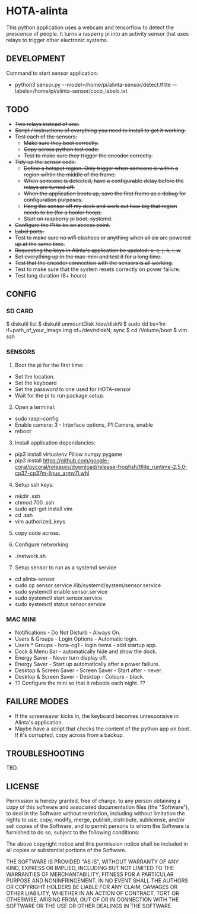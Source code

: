 # HOTA-alinta

This python application uses a webcam and tensorflow to detect
the prescence of people. It turns a rasperry pi into an activity sensor that uses relays to trigger other electronic systems.


## DEVELOPMENT
Command to start sensor application:
* python3 sensor.py --model=/home/pi/alinta-sensor/detect.tflite --labels=/home/pi/alinta-sensor/coco_labels.txt


## TODO
* ~~Two relays instead of one.~~
* ~~Script / instructions of everything you need to install to get it working.~~
* ~~Test each of the sensors:~~
	* ~~Make sure they boot correctly.~~
	* ~~Copy across python test code.~~
	* ~~Test to make sure they trigger the encoder correctly.~~
* ~~Tidy up the sensor code.~~
	* ~~Define a hotspot region. Only trigger when someone is within a region wihtin the middle of the frame.~~
	* ~~When someone is detected, have a configurable delay before the relays are turned off.~~
	* ~~When the application boots up, save the first frame as a debug for configuration purposes.~~
	* ~~Hang the sensor off my deck and work out how big that region needs to be (for a hooler hoop).~~
	* ~~Start on raspberry pi boot. systemd.~~
* ~~Configure the PI to be an access point.~~
* ~~Label ports.~~
* ~~Test to make sure no wifi clashses or anything when all six
are powered up at the same time.~~
* ~~Requesting the keys in Alinta's application be updated: x, c, j, k, i, w~~
* ~~Set everything up in the mac-mini and test it for a long time.~~
* ~~Test that the encoder connection with the sensors is all working.~~
* Test to make sure that the system resets correctly on power failure.
* Test long duration (8+ hours)

## CONFIG
### SD CARD
$ diskutil list
$ diskutil unmountDisk /dev/diskN
$ sudo dd bs=1m if=path_of_your_image.img of=/dev/rdiskN; sync
$ cd /Volume/boot
$ vim ssh

### SENSORS
1. Boot the pi for the first time:
* Set the location.
* Set the keyboard
* Set the password to one used for HOTA-sensor
* Wait for the pi to run package setup.

2. Open a terminal:
* sudo raspi-config
* Enable camera: 3 - Interface options, P1 Camera, enable
* reboot

3. Install application dependancies:
* pip3 install virtualenv Pillow numpy pygame
* pip3 install https://github.com/google-coral/pycoral/releases/download/release-frogfish/tflite_runtime-2.5.0-cp37-cp37m-linux_armv7l.whl

4. Setup ssh keys:
* mkdir .ssh
* chmod 700 .ssh
* sudo apt-get install vim
* cd .ssh
* vim authorized_keys

5. copy code across.

6. Configure networking
* ./network.sh

7. Setup sensor to run as a systemd service
* cd alinta-sensor
* sudo cp sensor.service /lib/systemd/system/sensor.service
* sudo systemctl enable sensor.service
* sudo systemctl start sensor.service
* sudo systemctl status sensor.service

### MAC MINI
* Notifications - Do Not Disturb - Always On.
* Users & Groups - Login Options - Automatic login.
* Users * Groups - hota-cg1 - login items - add startup app.
* Dock & Menu Bar - automatically hide and show the dock.
* Energy Saver - Never turn display off.
* Energy Saver - Start up automatically after a power failiure.
* Desktop & Screen Saver - Screen Saver - Start after - never.
* Desktop & Screen Saver - Desktop - Colours - black.
* ?? Configure the mini so that it reboots each night. ??


## FAILURE MODES
* If the screensaver kicks in, the keyboard becomes unresponsive in Alinta's application.
* Maybe have a script that checks the content of the python app on boot. If it's corrupted, copy across from a backup.


## TROUBLESHOOTING

TBD.


## LICENSE
Permission is hereby granted, free of charge, to any person obtaining a copy of this software and associated documentation files (the "Software"), to deal in the Software without restriction, including without limitation the rights to use, copy, modify, merge, publish, distribute, sublicense, and/or sell copies of the Software, and to permit persons to whom the Software is furnished to do so, subject to the following conditions:

The above copyright notice and this permission notice shall be included in all copies or substantial portions of the Software.

THE SOFTWARE IS PROVIDED "AS IS", WITHOUT WARRANTY OF ANY KIND, EXPRESS OR IMPLIED, INCLUDING BUT NOT LIMITED TO THE WARRANTIES OF MERCHANTABILITY, FITNESS FOR A PARTICULAR PURPOSE AND NONINFRINGEMENT. IN NO EVENT SHALL THE AUTHORS OR COPYRIGHT HOLDERS BE LIABLE FOR ANY CLAIM, DAMAGES OR OTHER LIABILITY, WHETHER IN AN ACTION OF CONTRACT, TORT OR OTHERWISE, ARISING FROM, OUT OF OR IN CONNECTION WITH THE SOFTWARE OR THE USE OR OTHER DEALINGS IN THE SOFTWARE.
